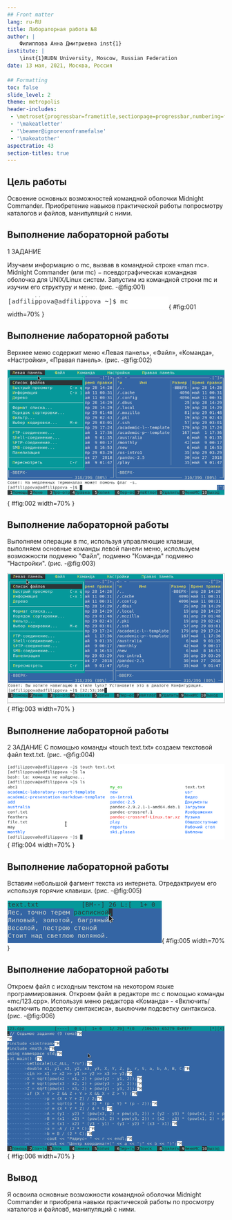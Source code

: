 ```yaml
---
## Front matter
lang: ru-RU
title: Лабораторная работа №8
author: |
	Филиппова Анна Дмитриевна inst{1}
institute: |
	\inst{1}RUDN University, Moscow, Russian Federation
date: 13 мая, 2021, Москва, Россия

## Formatting
toc: false
slide_level: 2
theme: metropolis
header-includes: 
 - \metroset{progressbar=frametitle,sectionpage=progressbar,numbering=fraction}
 - '\makeatletter'
 - '\beamer@ignorenonframefalse'
 - '\makeatother'
aspectratio: 43
section-titles: true
---
```


## Цель работы

 Освоение основных возможностей командной оболочки Midnight Commander. Приобретение навыков практической работы попросмотру каталогов и файлов, манипуляций с ними.

## Выполнение лабораторной работы

1 ЗАДАНИЕ

 Изучаем информацию о mc, вызвав в командной строке «man mc». Midnight Commander (или mc) − псевдографическая командная оболочка для UNIX/Linux систем. Запустим из командной строки mc и изучим его структуру и меню. (рис. -@fig:001) 

![Запуск mc](image8/11.png){ #fig:001 width=70% }


## Выполнение лабораторной работы

 Верхнее меню содержит меню «Левая панель», «Файл», «Команда», «Настройки», «Правая панель». (рис. -@fig:002)

![Левая панель](image8/4.png){ #fig:002 width=70% }


## Выполнение лабораторной работы

 Выполняем операции в mc, используя управляющие клавиши, выполняем основные команды левой панели меню, используем возможности подменю "Файл", подменю "Команда" подменю "Настройки". (рис. -@fig:003)

![Левая панель](image8/29.png){ #fig:003 width=70% }

## Выполнение лабораторной работы

 2 ЗАДАНИЕ
 С помощью команды «touch text.txt» создаем текстовой файл text.txt.  (рис. -@fig:004)

![Создаем файл](image8/62.png){ #fig:004 width=70% }

## Выполнение лабораторной работы

 Вставим небольшой фагмент текста из интернета. Отредактриуем его используя горячие клавиши. (рис. -@fig:005)

![Текст](image8/64.png){ #fig:005 width=70% } 

## Выполнение лабораторной работы

 Откроем файл с исходным текстом на некотором языке программирования. Откроем файл в редакторе mc с помощью команды «mc/123.cpp». Используя меню редактора «Команда» - «Включить/выключить подсветку синтаксиса», выключим подсветку синтаксиса. (рис. -@fig:006)

![Подсветка отключена](image8/74.png){ #fig:006 width=70% }

## Вывод

Я освоила основные возможности командной оболочки Midnight Commander и приобрела навыки практической работы по просмотру каталогов и файловб, манипуляций с ними.
 
